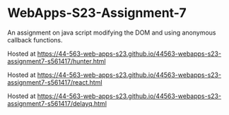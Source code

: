 # WebApps-S23-Assignment-7
An assignment on java script modifying the DOM and using anonymous callback functions.

Hosted at https://44-563-web-apps-s23.github.io/44563-webapps-s23-assignment7-s561417/hunter.html

Hosted at https://44-563-web-apps-s23.github.io/44563-webapps-s23-assignment7-s561417/react.html

Hosted at https://44-563-web-apps-s23.github.io/44563-webapps-s23-assignment7-s561417/delayq.html